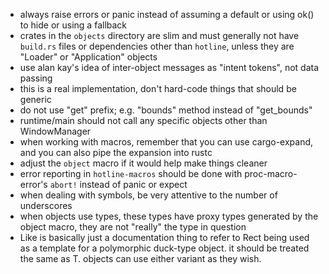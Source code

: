 - always raise errors or panic instead of assuming a default or using ok() to hide or using a fallback
- crates in the `objects` directory are slim and must generally not have `build.rs` files or dependencies other than `hotline`, unless they are "Loader" or "Application" objects
- use alan kay's idea of inter-object messages as "intent tokens", not data passing
- this is a real implementation, don't hard-code things that should be generic
- do not use "get" prefix; e.g. "bounds" method instead of "get_bounds"
- runtime/main should not call any specific objects other than WindowManager
- when working with macros, remember that you can use cargo-expand, and you can also pipe the expansion into rustc
- adjust the `object` macro if it would help make things cleaner
- error reporting in `hotline-macros` should be done with proc-macro-error's `abort!` instead of panic or expect
- when dealing with symbols, be very attentive to the number of underscores
- when objects use types, these types have proxy types generated by the object macro, they are not "really" the type in question
- Like<T> is basically just a documentation thing to refer to Rect being used as a template for a polymorphic duck-type object. it should be treated the same as T. objects can use either variant as they wish.